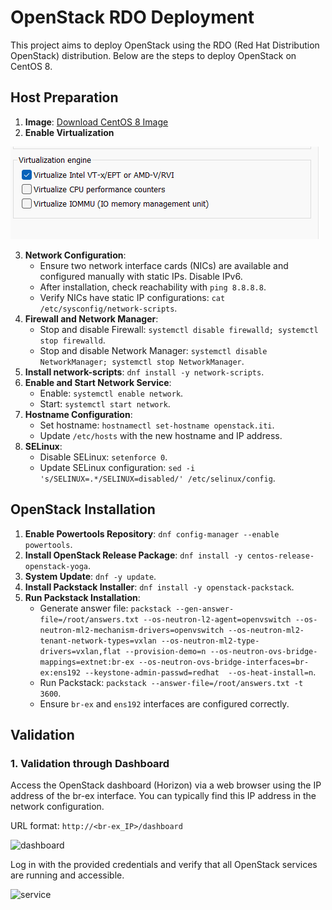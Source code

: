 # OpenStack RDO Deployment

This project aims to deploy OpenStack using the RDO (Red Hat Distribution OpenStack) distribution. Below are the steps to deploy OpenStack on CentOS 8.

## Host Preparation

1. **Image**: [Download CentOS 8 Image](https://dakhli-permenant.oss.eu-west-0.prod-cloud-ocb.orange-business.com/ITI_Course/CentOS-Stream-8-x86_64-20230112-dvd1.iso)
2. **Enable Virtualization** 

![image](assets/304158784-f42cf3e8-f4f7-4d1b-90aa-4dd1c30b06d4.png)

3. **Network Configuration**: 
   - Ensure two network interface cards (NICs) are available and configured manually with static IPs. Disable IPv6.
   - After installation, check reachability with `ping 8.8.8.8`.
   - Verify NICs have static IP configurations: `cat /etc/sysconfig/network-scripts`.
4. **Firewall and Network Manager**: 
   - Stop and disable Firewall: `systemctl disable firewalld; systemctl stop firewalld`.
   - Stop and disable Network Manager: `systemctl disable NetworkManager; systemctl stop NetworkManager`.
5. **Install network-scripts**: `dnf install -y network-scripts`.
6. **Enable and Start Network Service**: 
   - Enable: `systemctl enable network`.
   - Start: `systemctl start network`.
7. **Hostname Configuration**:
   - Set hostname: `hostnamectl set-hostname openstack.iti`.
   - Update `/etc/hosts` with the new hostname and IP address.
8. **SELinux**: 
   - Disable SELinux: `setenforce 0`.
   - Update SELinux configuration: `sed -i 's/SELINUX=.*/SELINUX=disabled/' /etc/selinux/config`.
   
## OpenStack Installation

1. **Enable Powertools Repository**: `dnf config-manager --enable powertools`.
2. **Install OpenStack Release Package**: `dnf install -y centos-release-openstack-yoga`.
3. **System Update**: `dnf -y update`.
4. **Install Packstack Installer**: `dnf install -y openstack-packstack`.
5. **Run Packstack Installation**:
   - Generate answer file: `packstack --gen-answer-file=/root/answers.txt --os-neutron-l2-agent=openvswitch --os-neutron-ml2-mechanism-drivers=openvswitch --os-neutron-ml2-tenant-network-types=vxlan --os-neutron-ml2-type-drivers=vxlan,flat --provision-demo=n --os-neutron-ovs-bridge-mappings=extnet:br-ex --os-neutron-ovs-bridge-interfaces=br-ex:ens192 --keystone-admin-passwd=redhat  --os-heat-install=n`.
   - Run Packstack: `packstack --answer-file=/root/answers.txt -t 3600`.
   - Ensure `br-ex` and `ens192` interfaces are configured correctly.

## Validation

### 1. Validation through Dashboard

Access the OpenStack dashboard (Horizon) via a web browser using the IP address of the br-ex interface. You can typically find this IP address in the network configuration.

URL format: `http://<br-ex_IP>/dashboard`

![dashboard](https://github.com/abdelrahman303/OpenStack-Deployment/assets/60901149/94d41415-7c84-4392-ab1e-c161859d31b8)


Log in with the provided credentials and verify that all OpenStack services are running and accessible.

![service](https://github.com/abdelrahman303/OpenStack-Deployment/assets/60901149/7647eb79-ae8a-488a-af92-b9ca4a4d0946)
